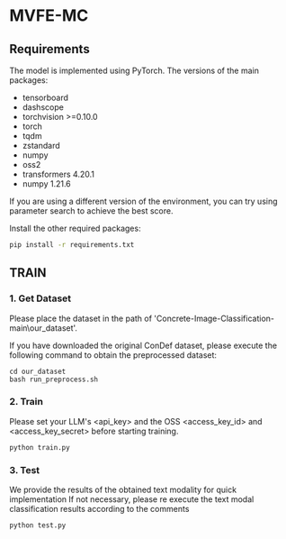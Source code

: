 # MVFE-MC

## Requirements

The model is implemented using PyTorch. The versions of the main packages:

+ tensorboard 
+ dashscope
+ torchvision               >=0.10.0
+ torch
+ tqdm
+ zstandard
+ numpy
+ oss2
+ transformers              4.20.1    
+ numpy                     1.21.6

If you are using a different version of the environment, you can try using parameter search to achieve the best score.

Install the other required packages:
``` bash
pip install -r requirements.txt
```


## TRAIN
### 1. Get Dataset
Please place the dataset in the path of 'Concrete-Image-Classification-main\our_dataset'.

If you have downloaded the original ConDef dataset, please execute the following command to obtain the preprocessed dataset:

```
cd our_dataset
bash run_preprocess.sh
```


### 2. Train
Please set your LLM's <api_key> and the OSS <access_key_id> and <access_key_secret> before starting training.
```
python train.py
```

### 3. Test
We provide the results of the obtained text modality for quick implementation If not necessary, please re execute the text modal classification results according to the comments
```
python test.py
```
